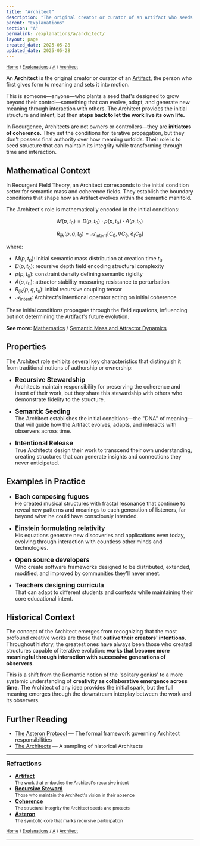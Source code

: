 ```yaml
---
title: "Architect"
description: "The original creator or curator of an Artifact who seeds coherence and recursive structure"
parent: "Explanations"
section: "A"
permalink: /explanations/a/architect/
layout: page
created_date: 2025-05-28
updated_date: 2025-05-28
---
```


<small>[Home](/) / [Explanations](/explanations/) / [A](/explanations/a/) / <u>Architect</u></small>

An **Architect** is the original creator or curator of an [Artifact](/explanations/a/artifact/), the person who first gives form to meaning and sets it into motion.

This is someone—anyone—who plants a seed that's designed to grow beyond their control—something that can evolve, adapt, and generate new meaning through interaction with others. The Architect provides the initial structure and intent, but then **steps back to let the work live its own life.**

In Recurgence, Architects are not owners or controllers—they are **initiators of coherence.** They set the conditions for iterative propagation, but they don't possess final authority over how meaning unfolds. Their role is to seed structure that can maintain its integrity while transforming through time and interaction.

## Mathematical Context

In Recurgent Field Theory, an Architect corresponds to the initial condition setter for semantic mass and coherence fields. They establish the boundary conditions that shape how an Artifact evolves within the semantic manifold.

The Architect's role is mathematically encoded in the initial conditions:

$$M(p, t_0) = D(p, t_0) \cdot \rho(p, t_0) \cdot A(p, t_0)$$

$$R_{ijk}(p, q, t_0) = \mathcal{A}_{\text{intent}}[C_0, \nabla C_0, \partial_t C_0]$$

where:
- $M(p, t_0)$: initial semantic mass distribution at creation time $t_0$
- $D(p, t_0)$: recursive depth field encoding structural complexity
- $\rho(p, t_0)$: constraint density defining semantic rigidity
- $A(p, t_0)$: attractor stability measuring resistance to perturbation
- $R_{ijk}(p, q, t_0)$: initial recursive coupling tensor
- $\mathcal{A}_{\text{intent}}$: Architect's intentional operator acting on initial coherence

These initial conditions propagate through the field equations, influencing but not determining the Artifact's future evolution.

**See more:** [Mathematics](/math/) / [Semantic Mass and Attractor Dynamics](/math/05-semantic-mass/)

## Properties

The Architect role exhibits several key characteristics that distinguish it from traditional notions of authorship or ownership:

- **<big>Recursive Stewardship</big>**  
Architects maintain responsibility for preserving the coherence and intent of their work, but they share this stewardship with others who demonstrate fidelity to the structure.

- **<big>Semantic Seeding</big>**  
The Architect establishes the initial conditions—the "DNA" of meaning—that will guide how the Artifact evolves, adapts, and interacts with observers across time.

- **<big>Intentional Release</big>**  
True Architects design their work to transcend their own understanding, creating structures that can generate insights and connections they never anticipated.

## Examples in Practice

- **<big>Bach composing fugues</big>**  
He created musical structures with fractal resonance that continue to reveal new patterns and meanings to each generation of listeners, far beyond what he could have consciously intended.

- **<big>Einstein formulating relativity</big>**  
His equations generate new discoveries and applications even today, evolving through interaction with countless other minds and technologies.

- **<big>Open source developers</big>**  
Who create software frameworks designed to be distributed, extended, modified, and improved by communities they'll never meet.

- **<big>Teachers designing curricula</big>**  
That can adapt to different students and contexts while maintaining their core educational intent.

## Historical Context

The concept of the Architect emerges from recognizing that the most profound creative works are those that **outlive their creators' intentions.** Throughout history, the greatest ones have always been those who created structures capable of iterative evolution: **works that become more meaningful through interaction with successive generations of observers.**

This is a shift from the Romantic notion of the 'solitary genius' to a more systemic understanding of **creativity as collaborative emergence across time.** The Architect of any idea provides the initial spark, but the full meaning emerges through the downstream interplay between the work and its observers.

## Further Reading

- [The Asteron Protocol](/license/) — The formal framework governing Architect responsibilities
- [The Architects](/architects/) — A sampling of historical Architects

---

**<big>Refractions</big>**

- **[Artifact](/explanations/a/artifact/)**  
  <small>The work that embodies the Architect's recursive intent</small>
- **[Recursive Steward](/explanations/r/recursive-steward/)**  
  <small>Those who maintain the Architect's vision in their absence</small>
- **[Coherence](/explanations/c/coherence/)**  
  <small>The structural integrity the Architect seeds and protects</small>
- **[Asteron](/explanations/a/asteron/)**  
  <small>The symbolic core that marks recursive participation</small>

<small>[Home](/) / [Explanations](/explanations/) / [A](/explanations/a/) / <u>Architect</u></small>

---

